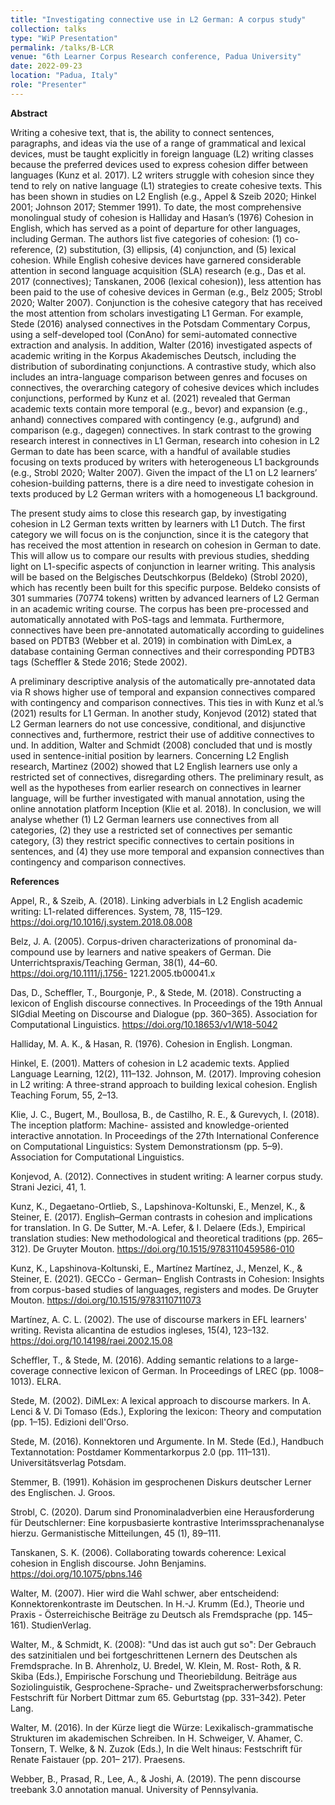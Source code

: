```yaml
---
title: "Investigating connective use in L2 German: A corpus study"
collection: talks
type: "WiP Presentation"
permalink: /talks/B-LCR
venue: "6th Learner Corpus Research conference, Padua University"
date: 2022-09-23
location: "Padua, Italy"
role: "Presenter"
---
```

 


**Abstract**

Writing a cohesive text, that is, the ability to connect sentences, paragraphs, and ideas via the use of a range of grammatical and lexical devices, must be taught explicitly in foreign language (L2) writing classes because the preferred devices used to express cohesion differ between languages (Kunz et al. 2017). L2 writers struggle with cohesion since they tend to rely on native language (L1) strategies to create cohesive texts. This has been shown in studies on L2 English (e.g., Appel & Szeib 2020; Hinkel 2001; Johnson 2017; Stemmer 1991). To date, the most comprehensive monolingual study of cohesion is Halliday and Hasan’s (1976) Cohesion in English, which has served as a point of departure for other languages, including German. The authors list five categories of cohesion: (1) co-reference, (2) substitution, (3) ellipsis, (4) conjunction, and (5) lexical cohesion. While English cohesive devices have garnered considerable attention in second language acquisition (SLA) research (e.g., Das et al. 2017 (connectives); Tanskanen, 2006 (lexical cohesion)), less attention has been paid to the use of cohesive devices in German (e.g., Belz 2005; Strobl 2020; Walter 2007). Conjunction is the cohesive category that has received the most attention from scholars investigating L1 German. For example, Stede (2016) analysed connectives in the Potsdam Commentary Corpus, using a self-developed tool (ConAno) for semi-automated connective extraction and analysis. In addition, Walter (2016) investigated aspects of academic writing in the Korpus Akademisches Deutsch, including the distribution of subordinating conjunctions. A contrastive study, which also includes an intra-language comparison between genres and focuses on connectives, the overarching category of cohesive devices which includes conjunctions, performed by Kunz et al. (2021) revealed that German academic texts contain more temporal (e.g., bevor) and expansion (e.g., anhand) connectives compared with contingency (e.g., aufgrund) and comparison (e.g., dagegen) connectives. In stark contrast to the growing research interest in connectives in L1 German, research into cohesion in L2 German to date has been scarce, with a handful of available studies focusing on texts produced by writers with heterogeneous L1 backgrounds (e.g., Strobl 2020; Walter 2007). Given the impact of the L1 on L2 learners’ cohesion-building patterns, there is a dire need to investigate cohesion in texts produced by L2 German writers with a homogeneous L1 background.

The present study aims to close this research gap, by investigating cohesion in L2 German texts written by learners with L1 Dutch. The first category we will focus on is the conjunction, since it is the category that has received the most attention in research on cohesion in German to date. This will allow us to compare our results with previous studies, shedding light on L1-specific aspects of conjunction in learner writing. This analysis will be based on the Belgisches Deutschkorpus (Beldeko) (Strobl 2020), which has recently been built for this specific purpose. Beldeko consists of 301 summaries (70774 tokens) written by advanced learners of L2 German in an academic writing course. The corpus has been pre-processed and automatically annotated with PoS-tags and lemmata. Furthermore, connectives have been pre-annotated automatically according to guidelines based on PDTB3 (Webber et al. 2019) in combination with DimLex, a database containing German connectives and their corresponding PDTB3 tags (Scheffler & Stede 2016; Stede 2002).

A preliminary descriptive analysis of the automatically pre-annotated data via R shows higher use of temporal and expansion connectives compared with contingency and comparison connectives. This ties in with Kunz et al.’s (2021) results for L1 German. In another study, Konjevod (2012) stated that L2 German learners do not use concessive, conditional, and disjunctive connectives and, furthermore, restrict their use of additive connectives to und. In addition, Walter and Schmidt (2008) concluded that und is mostly used in sentence-initial position by learners. Concerning L2 English research, Martinez (2002) showed that L2 English learners use only a restricted set of connectives, disregarding others. The preliminary result, as well as the hypotheses from earlier research on connectives in learner language, will be further investigated with manual annotation, using the online annotation platform Inception (Klie et al. 2018). In conclusion, we will analyse whether (1) L2 German learners use connectives from all categories, (2) they use a restricted set of connectives per semantic category, (3) they restrict specific connectives to certain positions in sentences, and (4) they use more temporal and expansion connectives than contingency and comparison connectives.

**References**

Appel, R., & Szeib, A. (2018). Linking adverbials in L2 English academic writing: L1-related differences. System, 78, 115–129. https://doi.org/10.1016/j.system.2018.08.008

Belz, J. A. (2005). Corpus-driven characterizations of pronominal da-compound use by learners and native speakers of German. Die Unterrichtspraxis/Teaching German, 38(1), 44–60. https://doi.org/10.1111/j.1756- 1221.2005.tb00041.x

Das, D., Scheffler, T., Bourgonje, P., & Stede, M. (2018). Constructing a lexicon of English discourse connectives. In Proceedings of the 19th Annual SIGdial Meeting on Discourse and Dialogue (pp. 360–365). Association for Computational Linguistics. https://doi.org/10.18653/v1/W18-5042

Halliday, M. A. K., & Hasan, R. (1976). Cohesion in English. Longman.

Hinkel, E. (2001). Matters of cohesion in L2 academic texts. Applied Language Learning, 12(2), 111–132. Johnson, M. (2017). Improving cohesion in L2 writing: A three-strand approach to building lexical cohesion.
English Teaching Forum, 55, 2–13.

Klie, J. C., Bugert, M., Boullosa, B., de Castilho, R. E., & Gurevych, I. (2018). The inception platform: Machine-
assisted and knowledge-oriented interactive annotation. In Proceedings of the 27th International Conference on Computational Linguistics: System Demonstrationsm (pp. 5–9). Association for Computational Linguistics.

Konjevod, A. (2012). Connectives in student writing: A learner corpus study. Strani Jezici, 41, 1.

Kunz, K., Degaetano-Ortlieb, S., Lapshinova-Koltunski, E., Menzel, K., & Steiner, E. (2017). English–German contrasts in cohesion and implications for translation. In G. De Sutter, M.-A. Lefer, & I. Delaere (Eds.), Empirical translation studies: New methodological and theoretical traditions (pp. 265–312). De Gruyter
Mouton. https://doi.org/10.1515/9783110459586-010

Kunz, K., Lapshinova-Koltunski, E., Martínez Martínez, J., Menzel, K., & Steiner, E. (2021). GECCo - German–
English Contrasts in Cohesion: Insights from corpus-based studies of languages, registers and modes. De
Gruyter Mouton. https://doi.org/10.1515/9783110711073

Martínez, A. C. L. (2002). The use of discourse markers in EFL learners' writing. Revista alicantina de estudios
ingleses, 15(4), 123–132. https://doi.org/10.14198/raei.2002.15.08

Scheffler, T., & Stede, M. (2016). Adding semantic relations to a large-coverage connective lexicon of German.
In Proceedings of LREC (pp. 1008–1013). ELRA.

Stede, M. (2002). DiMLex: A lexical approach to discourse markers. In A. Lenci & V. Di Tomaso (Eds.),
Exploring the lexicon: Theory and computation (pp. 1–15). Edizioni dell'Orso.

Stede, M. (2016). Konnektoren und Argumente. In M. Stede (Ed.), Handbuch Textannotation: Postdamer
Kommentarkorpus 2.0 (pp. 111–131). Universitätsverlag Potsdam.

Stemmer, B. (1991). Kohäsion im gesprochenen Diskurs deutscher Lerner des Englischen. J. Groos.

Strobl, C. (2020). Darum sind Pronominaladverbien eine Herausforderung für Deutschlerner: Eine korpusbasierte
kontrastive Interimssprachenanalyse hierzu. Germanistische Mitteilungen, 45 (1), 89–111.

Tanskanen, S. K. (2006). Collaborating towards coherence: Lexical cohesion in English discourse. John
Benjamins. https://doi.org/10.1075/pbns.146

Walter, M. (2007). Hier wird die Wahl schwer, aber entscheidend: Konnektorenkontraste im Deutschen. In H.-J.
Krumm (Ed.), Theorie und Praxis - Österreichische Beiträge zu Deutsch als Fremdsprache (pp. 145–161).
StudienVerlag.

Walter, M., & Schmidt, K. (2008): "Und das ist auch gut so": Der Gebrauch des satzinitialen und bei
fortgeschrittenen Lernern des Deutschen als Fremdsprache. In B. Ahrenholz, U. Bredel, W. Klein, M. Rost- Roth, & R. Skiba (Eds.), Empirische Forschung und Theoriebildung. Beiträge aus Soziolinguistik, Gesprochene-Sprache- und Zweitspracherwerbsforschung: Festschrift für Norbert Dittmar zum 65. Geburtstag (pp. 331–342). Peter Lang.

Walter, M. (2016). In der Kürze liegt die Würze: Lexikalisch-grammatische Strukturen im akademischen Schreiben. In H. Schweiger, V. Ahamer, C. Tonsern, T. Welke, & N. Zuzok (Eds.), In die Welt hinaus: Festschrift für Renate Faistauer (pp. 201– 217). Praesens.

Webber, B., Prasad, R., Lee, A., & Joshi, A. (2019). The penn discourse treebank 3.0 annotation manual. University of Pennsylvania.